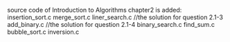 source code of Introduction to Algorithms
chapter2 is added:
    insertion_sort.c
    merge_sort.c
    liner_search.c  //the solution for question 2.1-3
    add_binary.c  //the solution for question 2.1-4
    binary_search.c
    find_sum.c
    bubble_sort.c
    inversion.c
